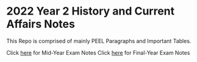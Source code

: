 # 2022 Year 2 History and Current Affairs Notes

This Repo is comprised of mainly PEEL Paragraphs and Important Tables.

Click [here](/MYE/) for Mid-Year Exam Notes
Click [here](/FYE/) for Final-Year Exam Notes